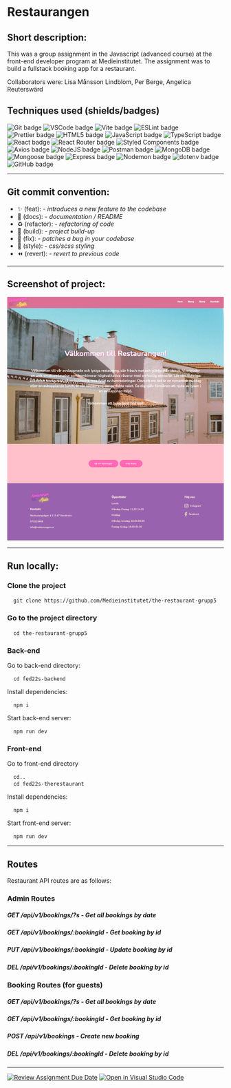 # Restaurangen

## Short description:

This was a group assignment in the Javascript (advanced course) at the front-end developer program at Medieinstitutet. The assignment was to build a fullstack booking app for a restaurant.

Collaborators were: Lisa Månsson Lindblom, Per Berge, Angelica Reuterswärd

## Techniques used (shields/badges)
![Git badge](https://img.shields.io/badge/GIT-E44C30?style=for-the-badge&logo=git&logoColor=white/to/img.png) 
![VSCode badge](https://img.shields.io/badge/VSCode-0078D4?style=for-the-badge&logo=visual%20studio%20code&logoColor=white/to/img.png)
![Vite badge](https://img.shields.io/badge/Vite-B73BFE?style=for-the-badge&logo=vite&logoColor=FFD62E/to/img.png) 
![ESLint badge](https://img.shields.io/badge/eslint-3A33D1?style=for-the-badge&logo=eslint&logoColor=white/to/img.png)
![Prettier badge](https://img.shields.io/badge/prettier-1A2C34?style=for-the-badge&logo=prettier&logoColor=F7BA3E/to/img.png)
![HTML5 badge](https://img.shields.io/badge/HTML5-E34F26?style=for-the-badge&logo=html5&logoColor=white/to/img.png)
![JavaScript badge](https://img.shields.io/badge/JavaScript-323330?style=for-the-badge&logo=javascript&logoColor=F7DF1E/to/img.png)
![TypeScript badge](https://img.shields.io/badge/TypeScript-007ACC?style=for-the-badge&logo=typescript&logoColor=white/to/img.png)
![React badge](https://img.shields.io/badge/React-20232A?style=for-the-badge&logo=react&logoColor=61DAFB/to/img.png) 
![React Router badge](https://img.shields.io/badge/React_Router-CA4245?style=for-the-badge&logo=react-router&logoColor=white/to/img.png) 
![Styled Components badge](https://img.shields.io/badge/styled--components-DB7093?style=for-the-badge&logo=styled-components&logoColor=white/to/img.png) 
![Axios badge](https://img.shields.io/badge/-AXIOS-yellow?style=for-the-badge&logo=appveyor/to/img.png) 
![NodeJS badge](https://img.shields.io/badge/Node.js-339933?style=for-the-badge&logo=nodedotjs&logoColor=white/to/img.png) 
![Postman badge](https://img.shields.io/badge/Postman-FF6C37?style=for-the-badge&logo=Postman&logoColor=white/to/img.png) 
![MongoDB badge](https://img.shields.io/badge/MongoDB-4EA94B?style=for-the-badge&logo=mongodb&logoColor=white/to/img.png) 
![Mongoose badge](https://img.shields.io/badge/-MONGOOSE-blue?style=for-the-badge&logo=appveyor/to/img.png) 
![Express badge](https://img.shields.io/badge/Express.js-000000?style=for-the-badge&logo=express&logoColor=white/to/img.png) 
![Nodemon badge](https://img.shields.io/badge/-NODEMON-orange?style=for-the-badge&logo=appveyor/to/img.png) 
![dotenv badge](https://img.shields.io/badge/-DOTENV-lightgrey?style=for-the-badge&logo=appveyor/to/img.png) 
![GitHub badge](https://img.shields.io/badge/GitHub-100000?style=for-the-badge&logo=github&logoColor=white/to/img.png)


---

## Git commit convention:
- :sparkles: (feat): - *introduces a new feature to the codebase*
- :memo: (docs): - *documentation / README*
- :recycle: (refactor): - *refactoring of code*
- :construction_worker: (build): - *project build-up*
- :bug: (fix): - *patches a bug in your codebase*
- :lipstick: (style): - *css/scss styling*
- :rewind: (revert): - *revert to previous code*

---

## Screenshot of project:
![Demonstration of project](/fed22s-therestaurant/src/assets/Restaurant.png?raw=true "Restaurant - screenshot of group project")

---


## Run locally:

### Clone the project

```terminal
  git clone https://github.com/Medieinstitutet/the-restaurant-grupp5
```


### Go to the project directory

```terminal
  cd the-restaurant-grupp5
```


### Back-end
Go to back-end directory:
```terminal
  cd fed22s-backend
```

Install dependencies:
```terminal
  npm i
```
Start back-end server:
```terminal
  npm run dev
```


### Front-end
Go to front-end directory
```terminal
  cd..
  cd fed22s-therestaurant
```
Install dependencies:
```terminal
  npm i
```
Start front-end server:
```terminal
  npm run dev
```

---

## Routes
Restaurant API routes are as follows:

### Admin Routes 

##### GET /api/v1/bookings/?s - Get all bookings by date

##### GET /api/v1/bookings/:bookingId - Get booking by id

##### PUT /api/v1/bookings/:bookingId - Update booking by id

##### DEL /api/v1/bookings/:bookingId - Delete booking by id


### Booking Routes (for guests)

##### GET /api/v1/bookings/?s - Get all bookings by date

##### GET /api/v1/bookings/:bookingId - Get booking by id

##### POST /api/v1/bookings - Create new booking

##### DEL /api/v1/bookings/:bookingId - Delete booking by id

---


[![Review Assignment Due Date](https://classroom.github.com/assets/deadline-readme-button-24ddc0f5d75046c5622901739e7c5dd533143b0c8e959d652212380cedb1ea36.svg)](https://classroom.github.com/a/hi08v2nl)
[![Open in Visual Studio Code](https://classroom.github.com/assets/open-in-vscode-718a45dd9cf7e7f842a935f5ebbe5719a5e09af4491e668f4dbf3b35d5cca122.svg)](https://classroom.github.com/online_ide?assignment_repo_id=11259596&assignment_repo_type=AssignmentRepo)
